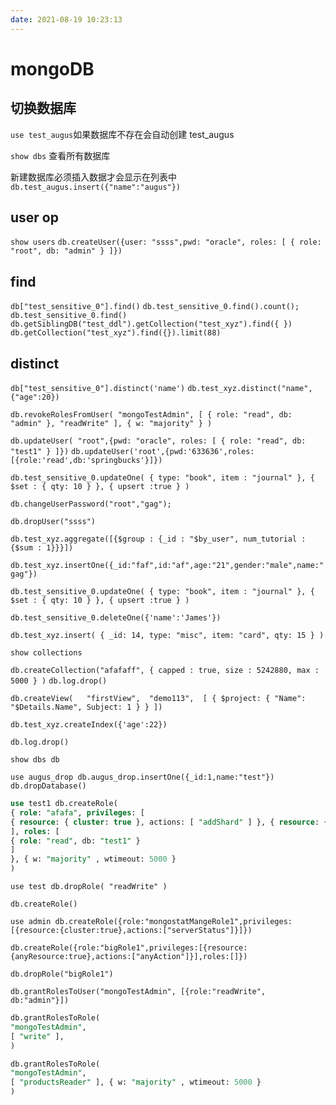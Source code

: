 ```yaml
---
date: 2021-08-19 10:23:13
---
```


# mongoDB

## 切换数据库

`use test_augus`如果数据库不存在会自动创建 test_augus

`show dbs` 查看所有数据库

新建数据库必须插入数据才会显示在列表中 `db.test_augus.insert({"name":"augus"})`

## user op

`show users`
`db.createUser({user: "ssss",pwd: "oracle", roles: [ { role: "root", db: "admin" } ]})`

## find

`db["test_sensitive_0"].find()`
`db.test_sensitive_0.find().count();`
`db.test_sensitive_0.find()`
`db.getSiblingDB("test_ddl").getCollection("test_xyz").find({ })`
`db.getCollection("test_xyz").find({}).limit(88)`

## distinct

`db["test_sensitive_0"].distinct('name')`
`db.test_xyz.distinct("name",{"age":20})`

`db.revokeRolesFromUser( "mongoTestAdmin", [ { role: "read", db: "admin" }, "readWrite" ], { w: "majority" } )`

`db.updateUser( "root",{pwd: "oracle", roles: [ { role: "read", db: "test1" } ]})`
`db.updateUser('root',{pwd:'633636',roles:[{role:'read',db:'springbucks'}]})`

`db.test_sensitive_0.updateOne( { type: "book", item : "journal" }, { $set : { qty: 10 } }, { upsert :true } )`

`db.changeUserPassword("root","gag");`

`db.dropUser("ssss")`

`db.test_xyz.aggregate([{$group : {_id : "$by_user", num_tutorial : {$sum : 1}}}])`

`db.test_xyz.insertOne({_id:"faf",id:"af",age:"21",gender:"male",name:"gag"})`

`db.test_sensitive_0.updateOne( { type: "book", item : "journal" }, { $set : { qty: 10 } }, { upsert :true } )`

`db.test_sensitive_0.deleteOne({'name':'James'})`

`db.test_xyz.insert( { _id: 14, type: "misc", item: "card", qty: 15 } )`

`show collections`

`db.createCollection("afafaff", { capped : true, size : 5242880, max : 5000 } )`
`db.log.drop()`

`db.createView(   "firstView",  "demo113",  [ { $project: { "Name": "$Details.Name", Subject: 1 } } ])`

`db.test_xyz.createIndex({'age':22})`

`db.log.drop()`

`show dbs db`

`use augus_drop db.augus_drop.insertOne({_id:1,name:"test"})`
`db.dropDatabase()`

```sql
use test1 db.createRole(
{ role: "afafa", privileges: [
{ resource: { cluster: true }, actions: [ "addShard" ] }, { resource: { db: "config", collection: "" }, actions: [ "find", "update", "insert", "remove" ] }, { resource: { db: "users", collection: "usersCollection" }, actions: [ "update", "insert", "remove" ] }, { resource: { db: "", collection: "" }, actions: [ "find" ] }
], roles: [
{ role: "read", db: "test1" }
]
}, { w: "majority" , wtimeout: 5000 }
)
```

`use test db.dropRole( "readWrite" )`

`db.createRole()`

`use admin db.createRole({role:"mongostatMangeRole1",privileges:[{resource:{cluster:true},actions:["serverStatus"]}]})`

`db.createRole({role:"bigRole1",privileges:[{resource:{anyResource:true},actions:["anyAction"]}],roles:[]})`

`db.dropRole("bigRole1")`

`db.grantRolesToUser("mongoTestAdmin", [{role:"readWrite", db:"admin"}])`

```sql
db.grantRolesToRole(
"mongoTestAdmin",
[ "write" ],
)
```

```sql
db.grantRolesToRole(
"mongoTestAdmin",
[ "productsReader" ], { w: "majority" , wtimeout: 5000 }
)
```
